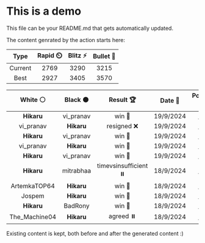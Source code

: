 # This is a demo

This file can be your README.md that gets automatically updated.

The content genrated by the action starts here:

<!--START_SECTION:chessStats-->
<!-- Automatically generated with https://github.com/Balastrong/chess-stats-action -->

| Type | Rapid ⏲️ | Blitz ⚡ | Bullet 🔫 |
|:---:|:---:|:---:|:---:|
| Current | 2769 | 3290 | 3215 |
| Best | 2927 | 3405 | 3570 |

| White ⚪ | Black ⚫ | Result 🏆 | Date 📅 | Position 🗺️ | Type 🕕 |
|:---:|:---:|:---:|:---:|:---:|:---:|
| **Hikaru** | vi_pranav | win 🥇 | 19/9/2024 | <a href="http://www.ee.unb.ca/cgi-bin/tervo/fen.pl?select=8/4R1p1/P1k2p1p/5P2/2Pn4/4p1PP/5r2/1KR5 b - -">Link</a> | Blitz |
| vi_pranav | **Hikaru** | resigned ❌ | 19/9/2024 | <a href="http://www.ee.unb.ca/cgi-bin/tervo/fen.pl?select=3k4/5p2/3Pn3/1p2P2N/8/4K3/8/5R2 b - -">Link</a> | Blitz |
| **Hikaru** | vi_pranav | win 🥇 | 19/9/2024 | <a href="http://www.ee.unb.ca/cgi-bin/tervo/fen.pl?select=8/k7/1Q4P1/1pP5/p6P/P7/1KP3rr/8 b - -">Link</a> | Blitz |
| vi_pranav | **Hikaru** | win 🥇 | 19/9/2024 | <a href="http://www.ee.unb.ca/cgi-bin/tervo/fen.pl?select=8/kpR5/p2N2p1/2N2p1p/4p2P/8/2r5/1r3BK1 w - -">Link</a> | Blitz |
| **Hikaru** | vi_pranav | win 🥇 | 19/9/2024 | <a href="http://www.ee.unb.ca/cgi-bin/tervo/fen.pl?select=2r2rk1/5pp1/1bQN2p1/4pqPn/1P5P/P3PB2/1K3P2/3R3R b - -">Link</a> | Blitz |
| **Hikaru** | mitrabhaa | timevsinsufficient ⏸️ | 18/9/2024 | <a href="http://www.ee.unb.ca/cgi-bin/tervo/fen.pl?select=8/3k2K1/8/q7/8/8/8/8 b - -">Link</a> | Blitz |
| ArtemkaTOP64 | **Hikaru** | win 🥇 | 18/9/2024 | <a href="http://www.ee.unb.ca/cgi-bin/tervo/fen.pl?select=8/p7/P7/8/3k4/3p4/2nK4/4q3 w - -">Link</a> | Blitz |
| Jospem | **Hikaru** | win 🥇 | 18/9/2024 | <a href="http://www.ee.unb.ca/cgi-bin/tervo/fen.pl?select=8/pp1k3r/4p3/1P2R3/3P2r1/4B3/P6K/8 w - -">Link</a> | Blitz |
| **Hikaru** | BadRony | win 🥇 | 18/9/2024 | <a href="http://www.ee.unb.ca/cgi-bin/tervo/fen.pl?select=4k3/4n3/p6p/1p6/5q2/6RQ/P5PK/8 b - -">Link</a> | Blitz |
| The_Machine04 | **Hikaru** | agreed ⏸️ | 18/9/2024 | <a href="http://www.ee.unb.ca/cgi-bin/tervo/fen.pl?select=8/8/3b4/1Bp5/1kP3K1/8/8/8 b - -">Link</a> | Blitz |

<!--END_SECTION:chessStats-->

Existing content is kept, both before and after the generated content :)
